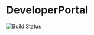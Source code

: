 # DeveloperPortal
[![Build Status](https://travis-ci.org/Affectiva/developerportal.svg?branch=gh-pages)](https://travis-ci.org/Affectiva/developerportal)

